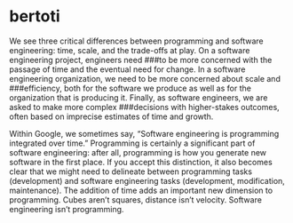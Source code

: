 # bertoti
We see three critical differences between programming and software engineering: time, scale, and the trade-offs at play.   On a software engineering project, engineers need ###to be more concerned with the passage of time and the eventual need for change. In a software engineering organization, we need to be more concerned about scale and ###efficiency, both for the software we produce as well as for the organization that is producing it. Finally, as software engineers, we are asked to make more complex ###decisions with higher-stakes outcomes, often based on imprecise estimates of time and growth.

Within Google, we sometimes say, “Software engineering is programming integrated over time.” Programming  is certainly a significant part of software engineering: after all, programming is how you generate new software in the first place. If you accept this distinction, it also becomes clear that we might need to delineate between programming tasks (development) and software engineering tasks (development, modification, maintenance). The addition of time adds an important new dimension to programming. Cubes aren’t squares, distance isn’t velocity. Software engineering isn’t programming.
